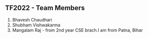 ## TF2022 - Team Members

1. Bhavesh Chaudhari
2. Shubham Vishwakarma
3. Mangalam Raj - from 2nd year CSE brach.I am from Patna, Bihar
